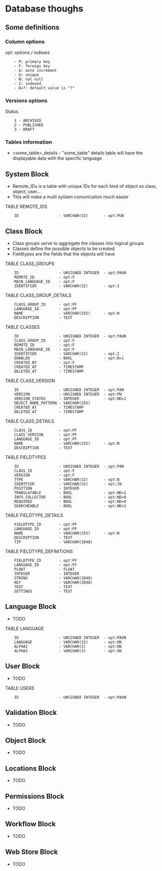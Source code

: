 # Database thoughs

## Some definitions

### Column options
opt: options / indexes
```
    - P: primary key
    - F: foreign key
    - A: auto increment
    - U: unique
    - N: not null
    - I: indexed
    - D=?: default value is "?"
```

### Versions options
Status
```
    1 - ARCHIVED
    2 - PUBLISHED
    3 - DRAFT
```

### Tables information
* <some_table>_details - "some_table" details table will have the displayable data with the specific language

## System Block

* Remote_IDs is a table with unique IDs for each kind of object as class, object, user...
* This will make a multi system comunication much easier


TABLE REMOTE_IDS
```
    ID                  - VARCHAR(32)       - opt:PUN 
```

## Class Block

* Class groups serve to aggregate the classes into logical groups
* Classes define the possible objects to be created
* Fieldtypes are the fields that the objects will have

TABLE CLASS_GROUPS
```
    ID                  - UNSIGNED INTEGER  - opt:PAUN
    REMOTE_ID           - opt:F
    MAIN_LANGUAGE_ID    - opt:F
    IDENTIFIER          - VARCHAR(32)       - opt:I
```

TABLE CLASS_GROUP_DETAILS
```
    CLASS_GROUP_ID      - opt:PF
    LANGUAGE_ID         - opt:PF
    NAME                - VARCHAR(255)      - opt:N
    DESCRIPTION         - TEXT
```

TABLE CLASSES
```
    ID                  - UNSIGNED INTEGER  - opt:PAUN
    CLASS_GROUP_ID      - opt:F 
    REMOTE_ID           - opt:F
    MAIN_LANGUAGE_ID    - opt:F            
    IDENTIFIER          - VARCHAR(32)       - opt:I
    ENABLED             - BOOL              - opt:D=1
    CREATED_BY          - opt:F
    CREATED_AT          - TIMESTAMP
    DELETED_AT          - TIMESTAMP
```

TABLE CLASS_VERSION
```
    ID                  - UNSIGNED INTEGER  - opt:PAN
    VERSION             - UNSIGNED INTEGER  - opt:PN
    VERSION_STATUS      - INTEGER           - opt:ND=1
    OBJECT_NAME_PATTERN - VARCHAR(255)
    CREATED_AT          - TIMESTAMP
    DELETED_AT          - TIMESTAMP
```

TABLE CLASS_DETAILS
```
    CLASS_ID            - opt:PF
    CLASS_VERSION       - opt:PF
    LANGUAGE_ID         - opt:PF
    NAME                - VARCHAR(255)      - opt:N
    DESCRIPTION         - TEXT
```

TABLE FIELDTYPES
```
    ID                  - UNSIGNED INTEGER  - opt:PAN
    CLASS_ID            - opt:F
    VERSION             - opt:F
    TYPE                - VARCHAR(32)       - opt:N
    IDENTFIER           - VARCHAR(32)       - opt:IN
    POSITION            - INTEGER
    TRANSLATABLE        - BOOL              - opt:ND=1
    INFO_COLLECTOR      - BOOL              - opt:ND=0
    REQUIRED            - BOOL              - opt:ND=0
    SEARCHEABLE         - BOOL              - opt:ND=1
```

TABLE FIELDTYPE_DETAILS
```
    FIELDTYPE_ID        - opt:PF
    LANGUAGE_ID         - opt:PF
    NAME                - VARCHAR(255)      - opt:N
    DESCRIPTION         - TEXT
    TIP                 - VARCHAR(2048)
```

TABLE FIELDTYPE_DEFINITIONS
```
    FIELDTYPE_ID        - opt:PF
    LANGUAGE_ID         - opt:PF
    FLOAT               - FLOAT
    INTEGER             - INTEGER
    STRING              - VARCHAR(2048)
    KEY                 - VARCHAR(2048)
    TEXT                - TEXT
    SETTINGS            - TEXT
```
 
## Language Block
* TODO

TABLE LANGUAGE
```
    ID                  - UNSIGNED INTEGER  - opt:PAUN
    LANGUAGE            - VARCHAR(32)       - opt:UN
    ALPHA2              - VARCHAR(2)        - opt:UN
    ALPHA3              - VARCHAR(3)        - opt:UN
```

## User Block
* TODO

TABLE USERS
```
    ID                  - UNSIGNED INTEGER  - opt:PAUN
```

## Validation Block
* TODO

## Object Block
* TODO

## Locations Block
* TODO

## Permissions Block
* TODO

## Workflow Block
* TODO

## Web Store Block
* TODO
